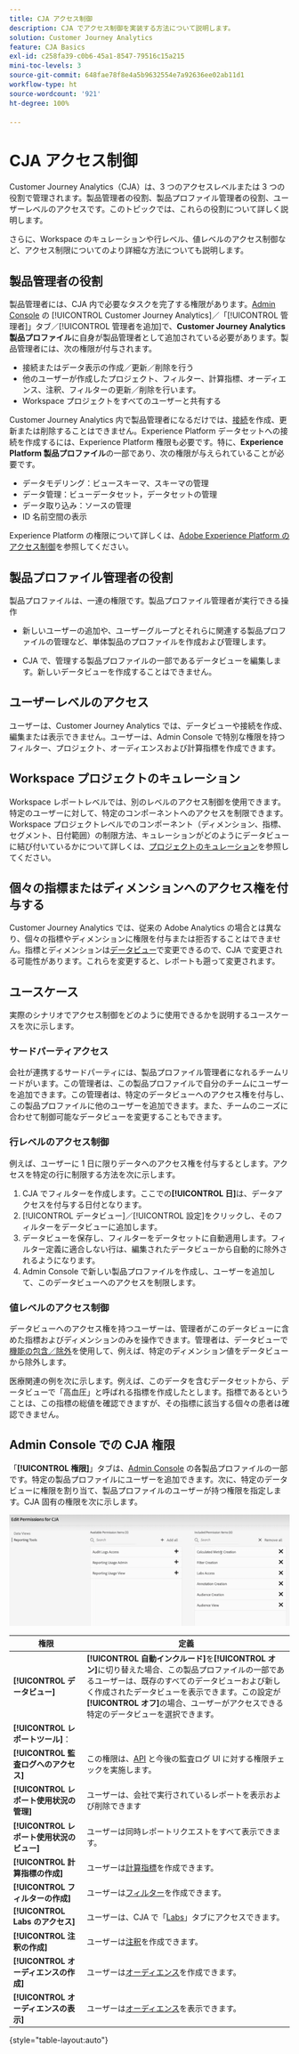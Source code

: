 ```yaml
---
title: CJA アクセス制御
description: CJA でアクセス制御を実装する方法について説明します。
solution: Customer Journey Analytics
feature: CJA Basics
exl-id: c258fa39-c0b6-45a1-8547-79516c15a215
mini-toc-levels: 3
source-git-commit: 648fae78f8e4a5b9632554e7a92636ee02ab11d1
workflow-type: ht
source-wordcount: '921'
ht-degree: 100%

---
```


# CJA アクセス制御

Customer Journey Analytics（CJA）は、3 つのアクセスレベルまたは 3 つの役割で管理されます。製品管理者の役割、製品プロファイル管理者の役割、ユーザーレベルのアクセスです。このトピックでは、これらの役割について詳しく説明します。

さらに、Workspace のキュレーションや行レベル、値レベルのアクセス制御など、アクセス制限についてのより詳細な方法についても説明します。

## 製品管理者の役割

製品管理者には、CJA 内で必要なタスクを完了する権限があります。[Admin Console](https://adminconsole.adobe.com/enterprise/) の [!UICONTROL Customer Journey Analytics]／「[!UICONTROL 管理者]」タブ／[!UICONTROL 管理者を追加]で、**Customer Journey Analytics 製品プロファイル**&#x200B;に自身が製品管理者として追加されている必要があります。製品管理者には、次の権限が付与されます。

* 接続またはデータ表示の作成／更新／削除を行う
* 他のユーザーが作成したプロジェクト、フィルター、計算指標、オーディエンス、注釈、フィルターの更新／削除を行います。
* Workspace プロジェクトをすべてのユーザーと共有する

Customer Journey Analytics 内で製品管理者になるだけでは、[接続](/help/connections/overview.md)を作成、更新または削除することはできません。Experience Platform データセットへの接続を作成するには、Experience Platform 権限も必要です。特に、**Experience Platform 製品プロファイル**&#x200B;の一部であり、次の権限が与えられていることが必要です。

* データモデリング：ビュースキーマ、スキーマの管理
* データ管理：ビューデータセット，データセットの管理
* データ取り込み：ソースの管理
* ID 名前空間の表示

Experience Platform の権限について詳しくは、[Adobe Experience Platform のアクセス制御](https://experienceleague.adobe.com/docs/experience-platform/access-control/home.html?lang=ja)を参照してください。

## 製品プロファイル管理者の役割

製品プロファイルは、一連の権限です。製品プロファイル管理者が実行できる操作

* 新しいユーザーの追加や、ユーザーグループとそれらに関連する製品プロファイルの管理など、単体製品のプロファイルを作成および管理します。

* CJA で、管理する製品プロファイルの一部であるデータビューを編集します。新しいデータビューを作成することはできません。

## ユーザーレベルのアクセス

ユーザーは、Customer Journey Analytics では、データビューや接続を作成、編集または表示できません。ユーザーは、Admin Console で特別な権限を持つフィルター、プロジェクト、オーディエンスおよび計算指標を作成できます。

## Workspace プロジェクトのキュレーション

Workspace レポートレベルでは、別のレベルのアクセス制御を使用できます。特定のユーザーに対して、特定のコンポーネントへのアクセスを制限できます。Workspace プロジェクトレベルでのコンポーネント（ディメンション、指標、セグメント、日付範囲）の制限方法、キュレーションがどのようにデータビューに結び付いているかについて詳しくは、[プロジェクトのキュレーション](/help/analysis-workspace/curate-share/curate.md)を参照してください。

## 個々の指標またはディメンションへのアクセス権を付与する

Customer Journey Analytics では、従来の Adobe Analytics の場合とは異なり、個々の指標やディメンションに権限を付与または拒否することはできません。指標とディメンションは[データビュー](/help/data-views/data-views.md)で変更できるので、CJA で変更される可能性があります。これらを変更すると、レポートも遡って変更されます。

## ユースケース

実際のシナリオでアクセス制御をどのように使用できるかを説明するユースケースを次に示します。

### サードパーティアクセス

会社が連携するサードパーティには、製品プロファイル管理者になれるチームリードがいます。この管理者は、この製品プロファイルで自分のチームにユーザーを追加できます。この管理者は、特定のデータビューへのアクセス権を付与し、この製品プロファイルに他のユーザーを追加できます。また、チームのニーズに合わせて制御可能なデータビューを変更することもできます。

### 行レベルのアクセス制御

例えば、ユーザーに 1 日に限りデータへのアクセス権を付与するとします。アクセスを特定の行に制限する方法を次に示します。

1. CJA でフィルターを作成します。ここでの&#x200B;**[!UICONTROL 日]**&#x200B;は、データアクセスを付与する日付となります。
1. [!UICONTROL データビュー]／[!UICONTROL 設定]をクリックし、そのフィルターをデータビューに追加します。
1. データビューを保存し、フィルターをデータセットに自動適用します。フィルター定義に適合しない行は、編集されたデータビューから自動的に除外されるようになります。
1. Admin Console で新しい製品プロファイルを作成し、ユーザーを追加して、このデータビューへのアクセスを制限します。

### 値レベルのアクセス制御

データビューへのアクセス権を持つユーザーは、管理者がこのデータビューに含めた指標およびディメンションのみを操作できます。管理者は、データビューで[機能の包含／除外](/help/data-views/component-settings/include-exclude-values.md)を使用して、例えば、特定のディメンション値をデータビューから除外します。

医療関連の例を次に示します。例えば、このデータを含むデータセットから、データビューで「高血圧」と呼ばれる指標を作成したとします。指標であるということは、この指標の総値を確認できますが、その指標に該当する個々の患者は確認できません。

## Admin Console での CJA 権限

「**[!UICONTROL 権限]**」タブは、[Admin Console](https://adminconsole.adobe.com/enterprise/) の各製品プロファイルの一部です。特定の製品プロファイルにユーザーを追加できます。次に、特定のデータビューに権限を割り当て、製品プロファイルのユーザーが持つ権限を指定します。CJA 固有の権限を次に示します。

![Admin Console 権限](assets/permissions.png)

| 権限 | 定義 |
| --- | --- |
| **[!UICONTROL データビュー]** | **[!UICONTROL 自動インクルード]**&#x200B;を&#x200B;**[!UICONTROL オン]**&#x200B;に切り替えた場合、この製品プロファイルの一部であるユーザーは、既存のすべてのデータビューおよび新しく作成されたデータビューを表示できます。この設定が&#x200B;**[!UICONTROL オフ]**&#x200B;の場合、ユーザーがアクセスできる特定のデータビューを選択できます。 |
| **[!UICONTROL レポートツール]**： |  |
| **[!UICONTROL 監査ログへのアクセス]** | この権限は、[API](https://adobe.io/cja-apis/docs/endpoints/auditlogs/) と今後の監査ログ UI に対する権限チェックを実施します。 |
| **[!UICONTROL レポート使用状況の管理]** | ユーザーは、会社で実行されているレポートを表示および削除できます |
| **[!UICONTROL レポート使用状況のビュー]** | ユーザーは同時レポートリクエストをすべて表示できます。 |
| **[!UICONTROL 計算指標の作成]** | ユーザーは[計算指標](/help/components/calc-metrics/calc-metr-overview.md)を作成できます。 |
| **[!UICONTROL フィルターの作成]** | ユーザーは[フィルター](/help/components/filters/filters-overview.md)を作成できます。 |
| **[!UICONTROL Labs のアクセス]** | ユーザーは、CJA で「[Labs](/help/labs/labs.md)」タブにアクセスできます。 |
| **[!UICONTROL 注釈の作成]** | ユーザーは[注釈](/help/components/annotations/overview.md)を作成できます。 |
| **[!UICONTROL オーディエンスの作成]** | ユーザーは[オーディエンス](/help/components/audiences/audiences-overview.md)を作成できます。 |
| **[!UICONTROL オーディエンスの表示]** | ユーザーは[オーディエンス](/help/components/audiences/audiences-overview.md)を表示できます。 |

{style=&quot;table-layout:auto&quot;}
